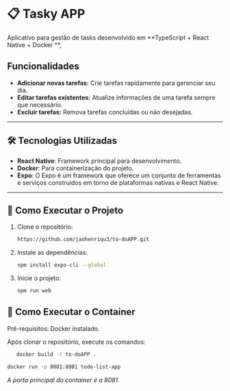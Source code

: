 # 📋 Tasky APP   

Aplicativo para gestão de tasks desenvolvido em **TypeScript + React Native + Docker **,

## **Funcionalidades**

- **Adicionar novas tarefas:** Crie tarefas rapidamente para gerenciar seu dia.
- **Editar tarefas existentes:** Atualize informações de uma tarefa sempre que necessário.
- **Excluir tarefas:** Remova tarefas concluídas ou não desejadas.

---

## 🛠 **Tecnologias Utilizadas**

- **React Native**: Framework principal para desenvolvimento.
- **Docker**: Para containerização do projeto.
- **Expo**: O Expo é um framework que oferece um conjunto de ferramentas e serviços construídos em torno de plataformas nativas e React Native.

---

## 🚀 **Como Executar o Projeto**

1. Clone o repositório:
   ```bash
   https://github.com/jaohenriqu3/to-doAPP.git
   ```

2. Instale as dependências:
   ```bash
   npm install expo-cli --global
   ```

3. Inicie o projeto:
   ```bash
   npm run web
   ```
   
## 🐳 **Como Executar o Container**

Pré-requisitos: Docker instalado.

Após clonar o repositório, execute os comandos:
```bash
   docker build -t to-doAPP .
   ```

```bash
docker run -p 8081:8081 todo-list-app
   ```

*A porta principal do container é a 8081.*
